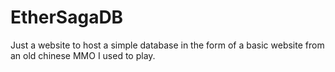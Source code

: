 # EtherSagaDB
Just a website to host a simple database in the form of a basic website from an old chinese MMO I used to play.
